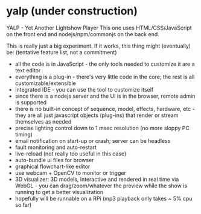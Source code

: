 # yalp (under construction)
YALP - Yet Another Lightshow Player
This one uses HTML/CSS/JavaScript on the front end and nodejs/npm/commonjs on the back end.

This is really just a big experiment.  If it works, this thing might (eventually) be: (tentative feature list, not a commitment)
- all the code is in JavaScript - the only tools needed to customize it are a text editor
- everything is a plug-in - there's very little code in the core; the rest is all customizable/extensible
- integrated IDE - you can use the tool to customize itself
- since there is a nodejs server and the UI is in the browser, remote admin is supported
- there is no built-in concept of sequence, model, effects, hardware, etc - they are all just javascript objects (plug-ins) that render or stream themselves as needed
- precise lighting control down to 1 msec resolution (no more sloppy PC timing)
- email notification on start-up or crash; server can be headless
- fault monitoring and auto-restart
- live-reload (not really too useful in this case)
- auto-bundle ui files for browser
- graphical flowchart-like editor
- use webcam + OpenCV to monitor or trigger
- 3D visualizer: 3D models, interactive and rendered in real time via WebGL - you can drag/zoom/whatever the preview while the show is running to get a better visualization
- hopefully will be runnable on a RPi (mp3 playback only takes ~ 5% cpu so far)
